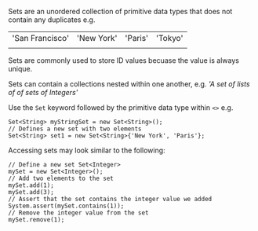 Sets are an unordered collection of primitive data types that does not contain any duplicates e.g. 

| |   |   |     |
|---|---|---|---|
|'San Francisco'|'New York'|'Paris'|'Tokyo'|
| | | | |
Sets are commonly used to store ID values becuase the value is always unique.

Sets can contain a collections nested within one another, e.g. *'A set of lists of of sets of Integers'*

Use the `Set` keyword followed by the primitive data type within `<>` e.g.
```
Set<String> myStringSet = new Set<String>();
// Defines a new set with two elements
Set<String> set1 = new Set<String>{'New York', 'Paris'};
```

Accessing sets may look similar to the following:
```
// Define a new set Set<Integer> 
mySet = new Set<Integer>(); 
// Add two elements to the set 
mySet.add(1); 
mySet.add(3); 
// Assert that the set contains the integer value we added 
System.assert(mySet.contains(1)); 
// Remove the integer value from the set 
mySet.remove(1);
```

